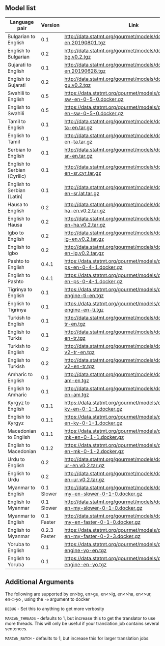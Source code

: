 ## Model list

| Language pair | Version | Link |
| --------------- | --------------- | --------------- |
| Bulgarian to English | 0.1 | http://data.statmt.org/gourmet/models/docker/bg-en.20190801.tgz |
| English to Bulgarian  | 0.2 | http://data.statmt.org/gourmet/models/docker/en-bg.v0.2.tgz |
| Gujarati to English | 0.1 | http://data.statmt.org/gourmet/models/docker/gu-en.20190628.tgz |
| English to Gujarati | 0.2 | http://data.statmt.org/gourmet/models/docker/en-gu.v0.2.tgz  |
| Swahili to English | 0.5 | https://data.statmt.org/gourmet/models/docker/translation-sw-en-0-5-0.docker.gz |
| English to Swahili | 0.5 | https://data.statmt.org/gourmet/models/docker/translation-en-sw-0-5-0.docker.gz |
| Tamil to English | 0.1  | http://data.statmt.org/gourmet/models/docker/mt-engine-ta-en.tar.gz |
| English to Tamil | 0.1 | http://data.statmt.org/gourmet/models/docker/mt-engine-en-ta.tar.gz |
| Serbian to English | 0.1 | http://data.statmt.org/gourmet/models/docker/mt-engine-sr-en.tar.gz |
| English to Serbian (Cyrilic) | 0.1 | http://data.statmt.org/gourmet/models/docker/mt-engine-en-sr.cyr.tar.gz  |
| English to Serbian (Latin) | 0.1 | http://data.statmt.org/gourmet/models/docker/mt-engine-en-sr.lat.tar.gz |
| Hausa to English | 0.2 | http://data.statmt.org/gourmet/models/docker/mt-engine-ha-en.v0.2.tar.gz  |
| English to Hausa | 0.2 | http://data.statmt.org/gourmet/models/docker/mt-engine-en-ha.v0.2.tar.gz |
| Igbo to English | 0.2 | http://data.statmt.org/gourmet/models/docker/mt-engine-ig-en.v0.2.tar.gz |
|  English to Igbo | 0.2 | http://data.statmt.org/gourmet/models/docker/mt-engine-en-ig.v0.2.tar.gz |
| Pashto to English | 0.4.1 | https://data.statmt.org/gourmet/models/docker/translation-ps-en-0-4-1.docker.gz |
| English to Pashto | 0.4.1 | https://data.statmt.org/gourmet/models/docker/translation-en-ps-0-4-1.docker.gz |
| Tigrinya to English | 0.1 | https://data.statmt.org/gourmet/models/docker/mt-engine-ti-en.tgz |
| English to Tigrinya | 0.1 | https://data.statmt.org/gourmet/models/docker/mt-engine-en-ti.tgz |
| Turkish to English | 0.1 | http://data.statmt.org/gourmet/models/docker/mt-engine-tr-en.tgz |
| English to Turkis | 0.1 | http://data.statmt.org/gourmet/models/docker/mt-engine-en-tr.tgz|
| Turkish to English | 0.2 | http://data.statmt.org/gourmet/models/docker/mt-engine-v2-tr-en.tgz|
| English to Turkish | 0.2 | http://data.statmt.org/gourmet/models/docker/mt-engine-v2-en-tr.tgz |
| Amharic to English | 0.1 | http://data.statmt.org/gourmet/models/docker/mt-engine-am-en.tgz|
| English to Amharic | 0.1 | http://data.statmt.org/gourmet/models/docker/mt-engine-en-am.tgz|
| Kyrgyz to English | 0.1.1 | https://data.statmt.org/gourmet/models/docker/translation-ky-en-0-1-1.docker.gz |
| English to Kyrgyz | 0.1.1 | https://data.statmt.org/gourmet/models/docker/translation-en-ky-0-1-1.docker.gz |
| Macedonian to English | 0.1.1 | https://data.statmt.org/gourmet/models/docker/translation-mk-en-0-1-1.docker.gz |
| English to Macedonian | 0.1.2 | https://data.statmt.org/gourmet/models/docker/translation-en-mk-0-1-2.docker.gz |
| Urdu to English | 0.2 | http://data.statmt.org/gourmet/models/docker/mt-engine-ur-en.v0.2.tar.gz|
| English to Urdu | 0.2 | http://data.statmt.org/gourmet/models/docker/mt-engine-en-ur.v0.2.tar.gz|
| Myanmar to English | 0.1 Slower  | http://data.statmt.org/gourmet/models/docker/translation-my-en-slower-0-1-0.docker.gz |
| English to Myanmar | 0.1 Slower | http://data.statmt.org/gourmet/models/docker/translation-en-my-slower-0-1-0.docker.gz |
| Myanmar to English | 0.1 Faster  | http://data.statmt.org/gourmet/models/docker/translation-my-en-faster-0-1-0.docker.gz |
| English to Myanmar | 0.2.3 Faster  | https://data.statmt.org/gourmet/models/docker/translation-en-my-faster-0-2-3.docker.gz |
| Yoruba to English | 0.1 | https://data.statmt.org/gourmet/models/docker/mt-engine-yo-en.tgz |
| English to Yoruba | 0.1 | https://data.statmt.org/gourmet/models/docker/mt-engine-en-yo.tgz |


## Additional Arguments

The following are supported by en>bg, en>gu, en<>ig, en<>ha, en<>ur, en<>yo , using the `-e` argument to docker 

`DEBUG` - Set this to anything to get more verbosity

`MARIAN_THREADS` - defaults to 1, but increase this to get the translator to use more threads. This will only be useful if your translation job contains several sentences.

`MARIAN_BATCH` - defaults to 1, but increase this for larger translation jobs


